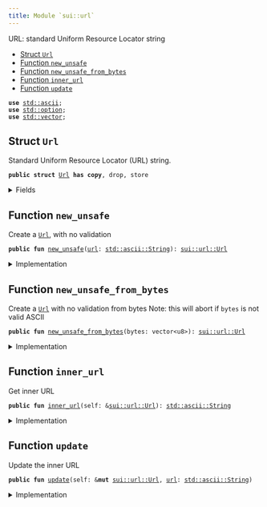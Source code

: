 ```yaml
---
title: Module `sui::url`
---
```


URL: standard Uniform Resource Locator string


-  [Struct `Url`](#sui_url_Url)
-  [Function `new_unsafe`](#sui_url_new_unsafe)
-  [Function `new_unsafe_from_bytes`](#sui_url_new_unsafe_from_bytes)
-  [Function `inner_url`](#sui_url_inner_url)
-  [Function `update`](#sui_url_update)


<pre><code><b>use</b> <a href="../std/ascii.md#std_ascii">std::ascii</a>;
<b>use</b> <a href="../std/option.md#std_option">std::option</a>;
<b>use</b> <a href="../std/vector.md#std_vector">std::vector</a>;
</code></pre>



<a name="sui_url_Url"></a>

## Struct `Url`

Standard Uniform Resource Locator (URL) string.


<pre><code><b>public</b> <b>struct</b> <a href="../sui/url.md#sui_url_Url">Url</a> <b>has</b> <b>copy</b>, drop, store
</code></pre>



<details>
<summary>Fields</summary>


<dl>
<dt>
<code><a href="../sui/url.md#sui_url">url</a>: <a href="../std/ascii.md#std_ascii_String">std::ascii::String</a></code>
</dt>
<dd>
</dd>
</dl>


</details>

<a name="sui_url_new_unsafe"></a>

## Function `new_unsafe`

Create a <code><a href="../sui/url.md#sui_url_Url">Url</a></code>, with no validation


<pre><code><b>public</b> <b>fun</b> <a href="../sui/url.md#sui_url_new_unsafe">new_unsafe</a>(<a href="../sui/url.md#sui_url">url</a>: <a href="../std/ascii.md#std_ascii_String">std::ascii::String</a>): <a href="../sui/url.md#sui_url_Url">sui::url::Url</a>
</code></pre>



<details>
<summary>Implementation</summary>


<pre><code><b>public</b> <b>fun</b> <a href="../sui/url.md#sui_url_new_unsafe">new_unsafe</a>(<a href="../sui/url.md#sui_url">url</a>: String): <a href="../sui/url.md#sui_url_Url">Url</a> {
    <a href="../sui/url.md#sui_url_Url">Url</a> { <a href="../sui/url.md#sui_url">url</a> }
}
</code></pre>



</details>

<a name="sui_url_new_unsafe_from_bytes"></a>

## Function `new_unsafe_from_bytes`

Create a <code><a href="../sui/url.md#sui_url_Url">Url</a></code> with no validation from bytes
Note: this will abort if <code>bytes</code> is not valid ASCII


<pre><code><b>public</b> <b>fun</b> <a href="../sui/url.md#sui_url_new_unsafe_from_bytes">new_unsafe_from_bytes</a>(bytes: vector&lt;u8&gt;): <a href="../sui/url.md#sui_url_Url">sui::url::Url</a>
</code></pre>



<details>
<summary>Implementation</summary>


<pre><code><b>public</b> <b>fun</b> <a href="../sui/url.md#sui_url_new_unsafe_from_bytes">new_unsafe_from_bytes</a>(bytes: vector&lt;u8&gt;): <a href="../sui/url.md#sui_url_Url">Url</a> {
    <b>let</b> <a href="../sui/url.md#sui_url">url</a> = bytes.to_ascii_string();
    <a href="../sui/url.md#sui_url_Url">Url</a> { <a href="../sui/url.md#sui_url">url</a> }
}
</code></pre>



</details>

<a name="sui_url_inner_url"></a>

## Function `inner_url`

Get inner URL


<pre><code><b>public</b> <b>fun</b> <a href="../sui/url.md#sui_url_inner_url">inner_url</a>(self: &<a href="../sui/url.md#sui_url_Url">sui::url::Url</a>): <a href="../std/ascii.md#std_ascii_String">std::ascii::String</a>
</code></pre>



<details>
<summary>Implementation</summary>


<pre><code><b>public</b> <b>fun</b> <a href="../sui/url.md#sui_url_inner_url">inner_url</a>(self: &<a href="../sui/url.md#sui_url_Url">Url</a>): String {
    self.<a href="../sui/url.md#sui_url">url</a>
}
</code></pre>



</details>

<a name="sui_url_update"></a>

## Function `update`

Update the inner URL


<pre><code><b>public</b> <b>fun</b> <a href="../sui/url.md#sui_url_update">update</a>(self: &<b>mut</b> <a href="../sui/url.md#sui_url_Url">sui::url::Url</a>, <a href="../sui/url.md#sui_url">url</a>: <a href="../std/ascii.md#std_ascii_String">std::ascii::String</a>)
</code></pre>



<details>
<summary>Implementation</summary>


<pre><code><b>public</b> <b>fun</b> <a href="../sui/url.md#sui_url_update">update</a>(self: &<b>mut</b> <a href="../sui/url.md#sui_url_Url">Url</a>, <a href="../sui/url.md#sui_url">url</a>: String) {
    self.<a href="../sui/url.md#sui_url">url</a> = <a href="../sui/url.md#sui_url">url</a>;
}
</code></pre>



</details>
